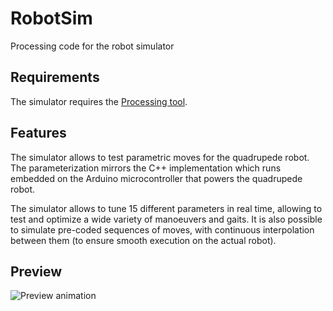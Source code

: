 # RobotSim
Processing code for the robot simulator

## Requirements

The simulator requires the [Processing tool](https://processing.org/).

## Features

The simulator allows to test parametric moves for the quadrupede robot. The parameterization mirrors the C++ implementation which runs embedded on the Arduino microcontroller that powers the quadrupede robot.

The simulator allows to tune 15 different parameters in real time, allowing to test and optimize a wide variety of manoeuvers and gaits. It is also possible to simulate pre-coded sequences of moves, with continuous interpolation between them (to ensure smooth execution on the actual robot).

## Preview

![Preview animation](https://github.com/ericleib/ericleib.github.io/blob/master/imgs/robotsim.gif?raw=true)

